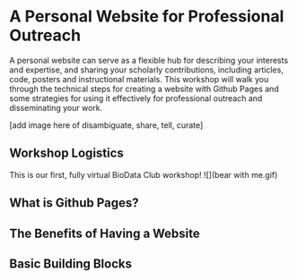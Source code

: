 # A Personal Website for Professional Outreach
A personal website can serve as a flexible hub for describing your interests and expertise, and sharing your scholarly contributions, including articles, code, posters and instructional materials.  This workshop will walk you through the technical steps for creating a website with Github Pages and some strategies for using it effectively for professional outreach and disseminating your work.

[add image here of disambiguate, share, tell, curate]

## Workshop Logistics
This is our first, fully virtual BioData Club workshop!
![](bear with me.gif)

## What is Github Pages?
## The Benefits of Having a Website
## Basic Building Blocks
